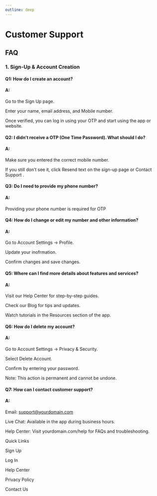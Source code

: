 ```yaml
---
outline: deep
---
```

# Customer Support
## FAQ

### 1. Sign-Up & Account Creation
#### Q1: How do I create an account?

#### A:

Go to the Sign Up page.

Enter your name, email address, and Mobile number.

Once verified, you can log in using your OTP and start using the app or website.

#### Q2: I didn’t receive a OTP (One Time Password). What should I do?

#### A:

Make sure you entered the correct mobile number.

If you still don’t see it, click Resend text on the sign-up page or Contact Support
.

#### Q3: Do I need to provide my phone number?

#### A:
Providing your phone number is required for OTP

#### Q4: How do I change or edit my number and other information?

#### A:

Go to Account Settings → Profile.

Update your inofrmation.

Confirm changes and save changes.

#### Q5: Where can I find more details about features and services?

#### A:

Visit our Help Center for step-by-step guides.

Check our Blog for tips and updates.

Watch tutorials in the Resources section of the app.

#### Q6: How do I delete my account?

#### A:

Go to Account Settings → Privacy & Security.

Select Delete Account.

Confirm by entering your password.

Note: This action is permanent and cannot be undone.

#### Q7: How can I contact customer support?

#### A:

Email: support@yourdomain.com

Live Chat: Available in the app during business hours.

Help Center: Visit yourdomain.com/help
 for FAQs and troubleshooting.

Quick Links

Sign Up

Log In

Help Center

Privacy Policy

Contact Us
